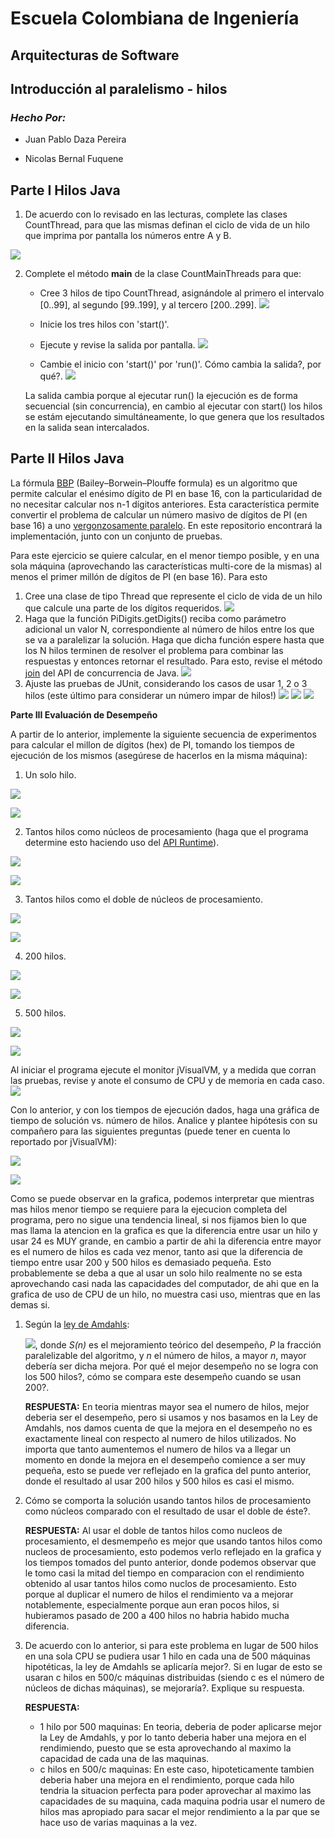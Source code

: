 # **Escuela Colombiana de Ingeniería**
## Arquitecturas de Software
## Introducción al paralelismo - hilos

### ***Hecho Por:***
- Juan Pablo Daza Pereira

- Nicolas Bernal Fuquene

## **Parte I Hilos Java**

1. De acuerdo con lo revisado en las lecturas, complete las clases CountThread, para que las mismas definan el ciclo de vida de un hilo que imprima por pantalla los números entre A y B.

![](img/img1.png)

2. Complete el método __main__ de la clase CountMainThreads para que:
	- Cree 3 hilos de tipo CountThread, asignándole al primero el intervalo [0..99], al segundo [99..199], y al tercero [200..299].
   ![](img/img2.png)
	- Inicie los tres hilos con 'start()'.
   
   	- Ejecute y revise la salida por pantalla.
	  ![](img/img3.png)
   - Cambie el inicio con 'start()' por 'run()'. Cómo cambia la salida?, por qué?.
	 ![](img/img4.png)

   La salida cambia porque al ejecutar run() la ejecución es de forma secuencial (sin concurrencia), en cambio al ejecutar con start() los hilos se estám ejecutando simultáneamente, lo 
   que genera que los resultados en la salida sean intercalados.

## **Parte II Hilos Java**

La fórmula [BBP](https://en.wikipedia.org/wiki/Bailey%E2%80%93Borwein%E2%80%93Plouffe_formula) (Bailey–Borwein–Plouffe formula) es un algoritmo que permite calcular el enésimo dígito de PI en base 16, con la particularidad de no necesitar calcular nos n-1 dígitos anteriores. Esta característica permite convertir el problema de calcular un número masivo de dígitos de PI (en base 16) a uno [vergonzosamente paralelo](https://en.wikipedia.org/wiki/Embarrassingly_parallel). En este repositorio encontrará la implementación, junto con un conjunto de pruebas. 

Para este ejercicio se quiere calcular, en el menor tiempo posible, y en una sola máquina (aprovechando las características multi-core de la mismas) al menos el primer millón de dígitos de PI (en base 16). Para esto

1. Cree una clase de tipo Thread que represente el ciclo de vida de un hilo que calcule una parte de los dígitos requeridos.
   ![](img/img5.png)
2. Haga que la función PiDigits.getDigits() reciba como parámetro adicional un valor N, correspondiente al número de hilos entre los que se va a paralelizar la solución. Haga que dicha función espere hasta que los N hilos terminen de resolver el problema para combinar las respuestas y entonces retornar el resultado. Para esto, revise el método [join](https://docs.oracle.com/javase/tutorial/essential/concurrency/join.html) del API de concurrencia de Java.
   ![](img/img6.png)
3. Ajuste las pruebas de JUnit, considerando los casos de usar 1, 2 o 3 hilos (este último para considerar un número impar de hilos!)
   ![](img/img7.png)
   ![](img/img8.png)
   ![](img/img9.png)

**Parte III Evaluación de Desempeño**

A partir de lo anterior, implemente la siguiente secuencia de experimentos para calcular el millon de dígitos (hex) de PI, tomando los tiempos de ejecución de los mismos (asegúrese de hacerlos en la misma máquina):


1. Un solo hilo.

![](img/8.png)

![](img/13.png)

2. Tantos hilos como núcleos de procesamiento (haga que el programa determine esto haciendo uso del [API Runtime](https://docs.oracle.com/javase/7/docs/api/java/lang/Runtime.html)).

![](img/12.png)

![](img/14.png)

3. Tantos hilos como el doble de núcleos de procesamiento.

![](img/11.png)

![](img/15.png)

4. 200 hilos.

![](img/10.png)

![](img/16.png)

5. 500 hilos.

![](img/9.png)

![](img/17.png)

Al iniciar el programa ejecute el monitor jVisualVM, y a medida que corran las pruebas, revise y anote el consumo de CPU y de memoria en cada caso. ![](img/jvisualvm.png)

Con lo anterior, y con los tiempos de ejecución dados, haga una gráfica de tiempo de solución vs. número de hilos. Analice y plantee hipótesis con su compañero para las siguientes preguntas (puede tener en cuenta lo reportado por jVisualVM):

![](img/tabla.png)

![](img/grafica.png)

Como se puede observar en la grafica, podemos interpretar que mientras mas hilos menor tiempo se requiere para la ejecucion completa del programa, pero no sigue una tendencia lineal, si nos fijamos bien lo que mas llama la atencion en la grafica es que la diferencia entre usar un hilo y usar 24 es MUY grande, en cambio a partir de ahi la diferencia entre mayor es el numero de hilos es cada vez menor, tanto asi que la diferencia de tiempo entre usar 200 y 500 hilos es demasiado pequeña. Esto probablemente se deba a que al usar un solo hilo realmente no se esta aprovechando casi nada las capacidades del computador, de ahi que en la grafica de uso de CPU de un hilo, no muestra casi uso, mientras que en las demas si.

1. Según la [ley de Amdahls](https://www.pugetsystems.com/labs/articles/Estimating-CPU-Performance-using-Amdahls-Law-619/#WhatisAmdahlsLaw?):

	![](img/ahmdahls.png), donde _S(n)_ es el mejoramiento teórico del desempeño, _P_ la fracción paralelizable del algoritmo, y _n_ el número de hilos, a mayor _n_, mayor debería ser dicha mejora. Por qué el mejor desempeño no se logra con los 500 hilos?, cómo se compara este desempeño cuando se usan 200?. 

	**RESPUESTA:** En teoria mientras mayor sea el numero de hilos, mejor deberia ser el desempeño, pero si usamos y nos basamos en la Ley de Amdahls, 
	nos damos cuenta de que la mejora en el desempeño no es exactamente lineal con respecto al numero de hilos utilizados. No importa 
	que tanto aumentemos el numero de hilos va a llegar un momento en donde la mejora en el desempeño comience a ser muy pequeña, esto 
	se puede ver reflejado en la grafica del punto anterior, donde el resultado al usar 200 hilos y 500 hilos es casi el mismo. 

2. Cómo se comporta la solución usando tantos hilos de procesamiento como núcleos comparado con el resultado de usar el doble de éste?.

	**RESPUESTA:** Al usar el doble de tantos hilos como nucleos de procesamiento, el desmempeño es mejor que usando tantos hilos como nucleos de procesamiento, 
	esto podemos verlo reflejado en la grafica y los tiempos tomados del punto anterior, donde podemos observar que le tomo casi la mitad del tiempo 
	en comparacion con el rendimiento obtenido al usar tantos hilos como nuclos de procesamiento. Esto porque al duplicar el numero de hilos el 
	rendimiento va a mejorar notablemente, especialmente porque aun eran pocos hilos, si hubieramos pasado de 200 a 400 hilos no habria habido mucha 
	diferencia.

3. De acuerdo con lo anterior, si para este problema en lugar de 500 hilos en una sola CPU se pudiera usar 1 hilo en cada una de 500 máquinas hipotéticas, la ley de Amdahls se aplicaría mejor?. Si en lugar de esto se usaran c hilos en 500/c máquinas distribuidas (siendo c es el número de núcleos de dichas máquinas), se mejoraría?. Explique su respuesta.
	
	**RESPUESTA:**
   - 1 hilo por 500 maquinas: En teoria, deberia de poder aplicarse mejor la Ley de Amdahls, y por lo tanto deberia haber una mejora en el 
   rendimiendo, puesto que se esta aprovechando al maximo la capacidad de cada una de las maquinas.
   - c hilos en 500/c maquinas: En este caso, hipoteticamente tambien deberia haber una mejora en el rendimiento, porque cada hilo tendria la 
   situacion perfecta para poder aprovechar al maximo las capacidades de su maquina, cada maquina podria usar el numero de hilos mas apropiado 
   para sacar el mejor rendimiento a la par que se hace uso de varias maquinas a la vez.

